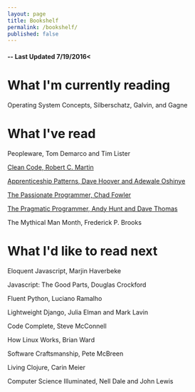 ```yaml
---
layout: page
title: Bookshelf
permalink: /bookshelf/
published: false
---
```

<h4>-- Last Updated 7/19/2016<

<h1> What I'm currently reading </h1>
Operating System Concepts, Silberschatz, Galvin, and Gagne


<h1> What I've read </h1>

Peopleware, Tom Demarco and Tim Lister

[Clean Code, Robert C. Martin](http://andrewmpierce.io/2016/04/03/Clean-Code.html)

[Apprenticeship Patterns, Dave Hoover and Adewale Oshinye](http://andrewmpierce.io/2016/03/27/Apprenticeship-Patterns.html)

[The Passionate Programmer, Chad Fowler](http://andrewmpierce.io/2016/03/21/The-Passionate-Programmer.html)

[The Pragmatic Programmer, Andy Hunt and Dave Thomas](http://andrewmpierce.io/2015/11/29/The-Pragmatic-Programmer.html)

The Mythical Man Month, Frederick P. Brooks

<h1> What I'd like to read next </h1>

Eloquent Javascript, Marjin Haverbeke

Javascript: The Good Parts, Douglas Crockford

Fluent Python, Luciano Ramalho

Lightweight Django, Julia Elman and Mark Lavin

Code Complete, Steve McConnell

How Linux Works, Brian Ward

Software Craftsmanship, Pete McBreen

Living Clojure, Carin Meier

Computer Science Illuminated, Nell Dale and John Lewis
